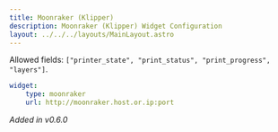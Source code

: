 ```yaml
---
title: Moonraker (Klipper)
description: Moonraker (Klipper) Widget Configuration
layout: ../../../layouts/MainLayout.astro
---
```


Allowed fields: `["printer_state", "print_status", "print_progress", "layers"]`.

```yaml
widget:
    type: moonraker
    url: http://moonraker.host.or.ip:port
```

*Added in v0.6.0*
